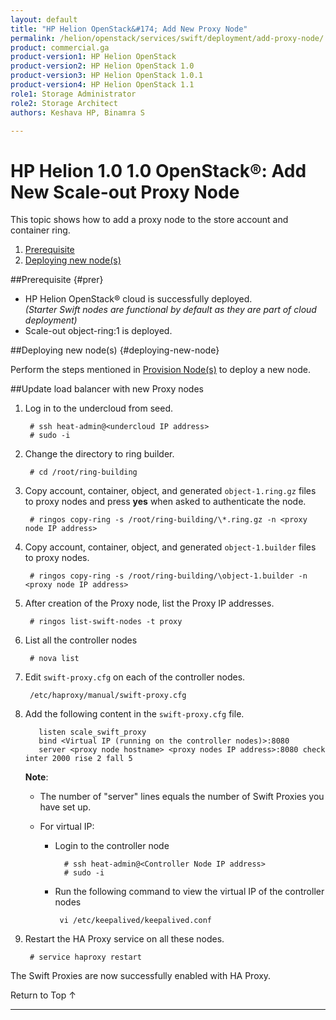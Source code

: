 ```yaml
---
layout: default
title: "HP Helion OpenStack&#174; Add New Proxy Node"
permalink: /helion/openstack/services/swift/deployment/add-proxy-node/
product: commercial.ga
product-version1: HP Helion OpenStack
product-version2: HP Helion OpenStack 1.0
product-version3: HP Helion OpenStack 1.0.1
product-version4: HP Helion OpenStack 1.1
role1: Storage Administrator
role2: Storage Architect
authors: Keshava HP, Binamra S

---
```

<!--PUBLISHED-->

<script>

function PageRefresh {
onLoad="window.refresh"
}

PageRefresh();

</script>

<!--
<p style="font-size: small;"> <a href=" /helion/openstack/services/object/swift/expand-cluster/">&#9664; PREV</a> | <a href=" /helion/openstack/services/object/swift/expand-cluster/">&#9650; UP</a> | <a href="/helion/openstack/services/swift/deployment/add-disk-storage-node/"> NEXT &#9654</a> </p>
--->

# HP Helion 1.0 1.0 OpenStack&#174;: Add New Scale-out Proxy Node

This topic shows how to add a proxy node to the store account and container ring.

1. [Prerequisite](#prer)
2. [Deploying new node(s)](#deploying-new-node)


##Prerequisite {#prer}

* HP Helion OpenStack&#174; cloud is successfully deployed.<br> *(Starter Swift nodes are functional by default as they are part of cloud deployment)*
* Scale-out object-ring:1 is deployed.


##Deploying new node(s) {#deploying-new-node}

Perform the steps mentioned in  [Provision Node(s)](/helion/openstack/services/swift/provision-nodes/) to deploy a new node.


##Update load balancer with new Proxy nodes
 
1. Log in to the undercloud from seed.
 
		# ssh heat-admin@<undercloud IP address> 
		# sudo -i

2. Change the directory to ring builder.

		# cd /root/ring-building 

3. Copy account, container, object, and generated `object-1.ring.gz` files to proxy nodes and press **yes** when asked to authenticate the node. 

		# ringos copy-ring -s /root/ring-building/\*.ring.gz -n <proxy node IP address> 

4. Copy account, container, object, and generated `object-1.builder` files to proxy nodes. 
 
		# ringos copy-ring -s /root/ring-building/\object-1.builder -n <proxy node IP address>


5. After creation of the Proxy node, list the Proxy IP addresses.

		# ringos list-swift-nodes -t proxy

6. List all the controller nodes

 		# nova list

7. Edit `swift-proxy.cfg` on each of the controller nodes. 

	 	/etc/haproxy/manual/swift-proxy.cfg

8. Add the following content in the `swift-proxy.cfg` file.

		  listen scale_swift_proxy
		  bind <Virtual IP (running on the controller nodes)>:8080
		  server <proxy node hostname> <proxy nodes IP address>:8080 check inter 2000 rise 2 fall 5 

	**Note**:
			
	* The number of "server" lines equals the number of Swift Proxies you have set up.
	* For virtual IP: 

		* Login to the controller node
	
		  		# ssh heat-admin@<Controller Node IP address>
				# sudo -i

		*  Run the following command to view the virtual IP of the controller nodes

				vi /etc/keepalived/keepalived.conf


9. Restart the HA Proxy service on all these nodes.

		# service haproxy restart

The Swift Proxies are now successfully enabled with HA Proxy. 


<a href="#top" style="padding:14px 0px 14px 0px; text-decoration: none;"> Return to Top &#8593; </a>



----
